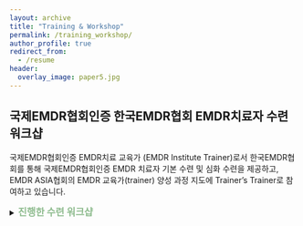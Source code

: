 ```yaml
---
layout: archive
title: "Training & Workshop"
permalink: /training_workshop/
author_profile: true
redirect_from:
  - /resume
header:
  overlay_image: paper5.jpg
---
```


## 국제EMDR협회인증 한국EMDR협회 EMDR치료자 수련 워크샵

국제EMDR협회인증 EMDR치료 교육가 (EMDR Institute Trainer)로서 한국EMDR협회를 통해 국제EMDR협회인증 EMDR 치료자 기본 수련 및 심화 수련을 제공하고, EMDR ASIA협회의 EMDR 교육가(trainer) 양성 과정 지도에 Trainer’s Trainer로 참여하고 있습니다.


<p>
<details>
<summary><big><b>
  <span style="color:DarkSeaGreen">
진행한 수련 워크샵
   </span>
</b></big></summary>
<p>
  <li>
2020 국제EMDR협회공인 EMDR 1단계 기본 수련 (Weekend 1) (2020.11.06 - 08)  
  </li>
</p><p>
<li>
2020 국제EMDR협회공인 EMDR 1단계 기본 수련 (Weekend 1) (2020.07.17 - 19)
  </li>
</p><p>
<li>
2020 한국EMDR협회 1차 온라인 심화 워크샵 (2020.07.12)
  </li>
</p>
  <span style="padding-left:20px">
“중독의 EMDR 치료 (EMDR Therapy for Addiction)”
  </span>
<p>
<li>2020 국제EMDR협회공인 EMDR 2단계 기본 수련 (Weekend 1) (2020.06.26 - 28) </li>
  </p>
  <p>
<li>2020 한국EMDR협회 Self-Care Procedure for Coronavirus (SCP-C) 워크샵 (2020.05.15)</li>
</p><p>

“SCP-C & 안정화 기법 & 코로나 19 관련 심리적 고려사항”
<li> 2020 한국EMDR협회 Self-Care Procedure for Coronavirus (SCP-C) 워크샵 (2020.05.06)</li>
</p><p>

“SCP-C & 코로나 19 상황 EMDR 치료 시 고려사항”
<li>2020 4th EMDR Asia Conference (Bangkok, Thailand) (2020.01.03 - 05)</li>
</p><p>

“Training EMDR Asia Trainers” 지도 
<li>2019 국제EMDR협회공인 EMDR 1단계 기본 수련 (Weekend 1) (2019.11.21 - 23)</li>
<li>2019 한국EMDR협회 2차 심화 워크샵 (2019.09.29)</li>

</p><p>

“최근 외상의 EMDR 치료 (EMDR Therapy for Recent Trauma)”
<li>2019 국제EMDR협회공인 EMDR 1단계 기본 수련 (Weekend 1) (2019.08.15 - 17)</li>
<li>2019 2019 한국EMDR협회 1차 심화 워크샵 (2019.06.16)</li>

</p><p>

“복합 트라우마의 EMDR 치료: 자아상태치료로 EMDR 치료 효과 높이기 (EMDR Therapy in Patients with Complex Trauma: Empowering EMDR with Ego State Therapy)”
<li>2019 국제EMDR협회공인 EMDR 1단계 기본 수련 (Weekend 1) (2019.04.26 - 28)</li>
<li>2019 국제EMDR협회공인 EMDR 2단계 기본 수련 (Weekend 2) (2019.02.28 – 03.02)</li>
<li>2019 국제EMDR협회공인 EMDR 1단계 기본 수련 (Weekend 1) (2019.01.18 - 20)</li>

</p>
</details>
</p>




